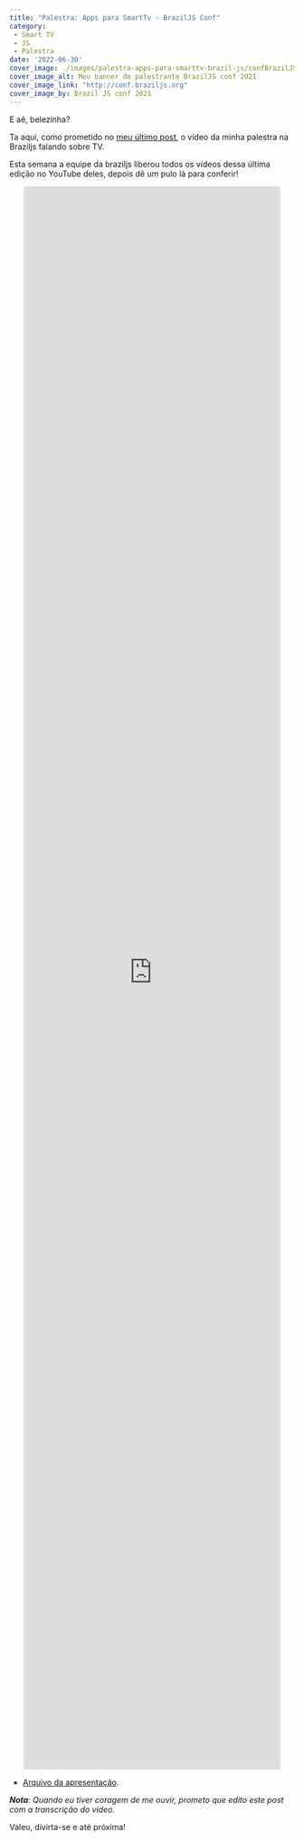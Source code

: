 ```yaml
---
title: "Palestra: Apps para SmartTv - BrazilJS Conf"
category:
 - Smart TV
 - JS
 - Palestra
date: '2022-06-30'
cover_image: ./images/palestra-apps-para-smarttv-brazil-js/confBrazilJS_tela-estudio_palestrante_paulo-oliveira.png
cover_image_alt: Meu banner de palestrante BrazilJS conf 2021
cover_image_link: "http://conf.braziljs.org"
cover_image_by: Brazil JS conf 2021
---
```


E aê, belezinha?

Ta aqui, como prometido no [meu último post](./braziljs-conf-minha-historia-com-a-maior-conferencia-js-do-mundo), o vídeo da minha palestra na Braziljs falando sobre TV.
<!-- END_SUMMARY -->


Esta semana a equipe da braziljs liberou todos os vídeos dessa última edição no YouTube deles, depois dê um pulo lá para conferir!

<iframe width="560" height="315" src="https://www.youtube-nocookie.com/embed/9WpuPhAVA6Q" title="YouTube video player" frameborder="0" allow="accelerometer; autoplay; clipboard-write; encrypted-media; gyroscope; picture-in-picture" allowfullscreen style="margin: 1em auto; position: relative; width: 90%; height: 50vw;height: 70vh; display: inherit;"></iframe>

- [Arquivo da apresentação](./presentations/Smart%20TVs%20101%20-%20Brazil%20JS%202021.pdf).

_**Nota**: Quando eu tiver coragem de me ouvir, prometo que edito este post com a transcrição do video._

Valeu, divirta-se e até próxima!
